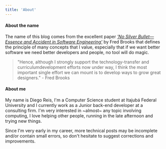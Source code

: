 ```yaml
---
title: 'About'
---
```


#### About the name

The name of this blog comes from the excellent paper [_'No Silver Bullet—Essence and Accident in Software Engineering'_](https://www.cs.dartmouth.edu/~cs50/Reading/NoSilverBullet.pdf) by Fred Brooks that defines the principle of many concepts that I value, especially that if we want better software we need better developers and people, no tool will do magic.

> "Hence, although I strongly support the technology-transfer and curriculumdevelopment efforts now under way, I think the most important single effort we can mount is to develop ways to grow great designers." - Fred Brooks

#### About me

My name is Diego Reis, I'm a Computer Science student at Itajubá Federal University and I currently work as a Junior back-end developer at a consulting firm. I'm very interested in ~almost~ any topic involving computing, I love helping other people, running in the late afternoon and trying new things.

Since I'm very early in my career, more technical posts may be incomplete and/or contain small errors, so don't hesitate to suggest corrections and improvements.